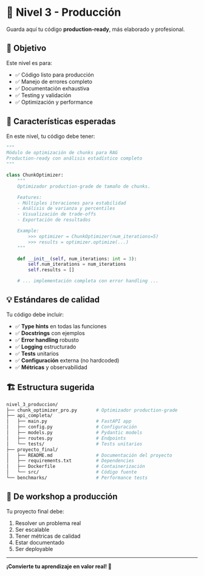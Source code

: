 # 📁 Nivel 3 - Producción

Guarda aquí tu código **production-ready**, más elaborado y profesional.

## 🎯 Objetivo

Este nivel es para:
- ✅ Código listo para producción
- ✅ Manejo de errores completo
- ✅ Documentación exhaustiva
- ✅ Testing y validación
- ✅ Optimización y performance

## 📝 Características esperadas

En este nivel, tu código debe tener:

```python
"""
Módulo de optimización de chunks para RAG
Production-ready con análisis estadístico completo
"""

class ChunkOptimizer:
    """
    Optimizador production-grade de tamaño de chunks.

    Features:
    - Múltiples iteraciones para estabilidad
    - Análisis de varianza y percentiles
    - Visualización de trade-offs
    - Exportación de resultados

    Example:
        >>> optimizer = ChunkOptimizer(num_iterations=5)
        >>> results = optimizer.optimize(...)
    """

    def __init__(self, num_iterations: int = 3):
        self.num_iterations = num_iterations
        self.results = []

    # ... implementación completa con error handling ...
```

## 💡 Estándares de calidad

Tu código debe incluir:

- ✅ **Type hints** en todas las funciones
- ✅ **Docstrings** con ejemplos
- ✅ **Error handling** robusto
- ✅ **Logging** estructurado
- ✅ **Tests** unitarios
- ✅ **Configuración** externa (no hardcoded)
- ✅ **Métricas** y observabilidad

## 🏗️ Estructura sugerida

```bash
nivel_3_produccion/
├── chunk_optimizer_pro.py       # Optimizador production-grade
├── api_completa/
│   ├── main.py                  # FastAPI app
│   ├── config.py                # Configuración
│   ├── models.py                # Pydantic models
│   ├── routes.py                # Endpoints
│   └── tests/                   # Tests unitarios
├── proyecto_final/
│   ├── README.md                # Documentación del proyecto
│   ├── requirements.txt         # Dependencies
│   ├── Dockerfile               # Containerización
│   └── src/                     # Código fuente
└── benchmarks/                  # Performance tests
```

## 🚀 De workshop a producción

Tu proyecto final debe:
1. Resolver un problema real
2. Ser escalable
3. Tener métricas de calidad
4. Estar documentado
5. Ser deployable

---

**¡Convierte tu aprendizaje en valor real! 💎**
